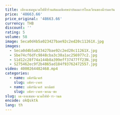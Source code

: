 ```yaml
---
title: เตียงแชมพูนวดไฟฟ้าร้านตัดผมพิเศษบําบัดผมการไหลเวียนของน้ํารมควัน
price: '48663.66'
price_original: '48663.66'
currency: THB
discount: ''
rating: 5
volume: 58
image: Seca0d4b5a023427bae92c2ed20c11261X.jpg
images:
  - Seca0d4b5a023427bae92c2ed20c11261X.jpg
  - Sbe74cf6dfc9848cba3c38a1ac256977c2.jpg
  - S1d12c28f74a144b8a399eff37477ff23N.jpg
  - S275462ec9f2b4865ad184f93762472557.jpg
video: 4000264482468.mp4
categories:
  - name: เฟอร์นิเจอร์
    slug: เฟอร-เจอร
  - name: เฟอร์นิเจอร์ พาณิชย์
    slug: เฟอร-เจอร-พาณ-ชย
slug: เต-ยงแชมพ-นวดไฟฟ-าร-านต
encode: okQsktk
lang: th
---
```

  